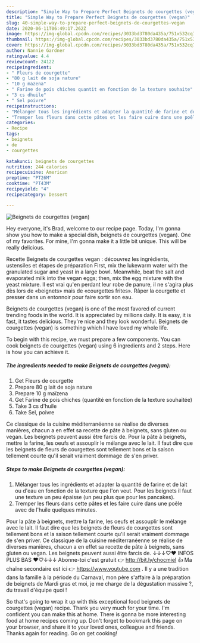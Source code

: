 ```yaml
---
description: "Simple Way to Prepare Perfect Beignets de courgettes (vegan)"
title: "Simple Way to Prepare Perfect Beignets de courgettes (vegan)"
slug: 40-simple-way-to-prepare-perfect-beignets-de-courgettes-vegan
date: 2020-06-11T06:49:17.262Z
image: https://img-global.cpcdn.com/recipes/3033bd3780da435a/751x532cq70/beignets-de-courgettes-vegan-photo-principale-de-la-recette.jpg
thumbnail: https://img-global.cpcdn.com/recipes/3033bd3780da435a/751x532cq70/beignets-de-courgettes-vegan-photo-principale-de-la-recette.jpg
cover: https://img-global.cpcdn.com/recipes/3033bd3780da435a/751x532cq70/beignets-de-courgettes-vegan-photo-principale-de-la-recette.jpg
author: Nannie Gardner
ratingvalue: 4.4
reviewcount: 24122
recipeingredient:
- " Fleurs de courgette"
- "80 g lait de soja nature"
- "10 g mazena"
- " Farine de pois chiches quantit en fonction de la texture souhaite"
- "3 cs dhuile"
- " Sel poivre"
recipeinstructions:
- "Mélanger tous les ingrédients et adapter la quantité de farine et de lait ou d&#39;eau en fonction de la texture que l&#39;on veut. Pour les beignets il faut une texture un peu épaisse (un peu plus que pour les pancakes)."
- "Tremper les fleurs dans cette pâtes et les faire cuire dans une poêle avec de l&#39;huile quelques minutes."
categories:
- Recipe
tags:
- beignets
- de
- courgettes

katakunci: beignets de courgettes 
nutrition: 244 calories
recipecuisine: American
preptime: "PT26M"
cooktime: "PT43M"
recipeyield: "4"
recipecategory: Dessert

---
```



![Beignets de courgettes (vegan)](https://img-global.cpcdn.com/recipes/3033bd3780da435a/751x532cq70/beignets-de-courgettes-vegan-photo-principale-de-la-recette.jpg)

Hey everyone, it's Brad, welcome to our recipe page. Today, I'm gonna show you how to make a special dish, beignets de courgettes (vegan). One of my favorites. For mine, I'm gonna make it a little bit unique. This will be really delicious.

Recette Beignets de courgettes vegan : découvrez les ingrédients, ustensiles et étapes de préparation First, mix the lukewarm water with the granulated sugar and yeast in a large bowl. Meanwhile, beat the salt and evaporated milk into the vegan eggs; then, mix the egg mixture with the yeast mixture. Il est vrai qu&#39;en perdant leur robe de panure, il ne s&#39;agira plus dès lors de «beignets» mais de «courgettes frites». Râper la courgette et presser dans un entonnoir pour faire sortir son eau.

Beignets de courgettes (vegan) is one of the most favored of current trending foods in the world. It is appreciated by millions daily. It is easy, it is fast, it tastes delicious. They're nice and they look wonderful. Beignets de courgettes (vegan) is something which I have loved my whole life.


To begin with this recipe, we must prepare a few components. You can cook beignets de courgettes (vegan) using 6 ingredients and 2 steps. Here is how you can achieve it.

<!--inarticleads1-->

##### The ingredients needed to make Beignets de courgettes (vegan):

1. Get  Fleurs de courgette
1. Prepare 80 g lait de soja nature
1. Prepare 10 g maïzena
1. Get  Farine de pois chiches (quantité en fonction de la texture souhaitée)
1. Take 3 cs d&#39;huile
1. Take  Sel, poivre


Ce classique de la cuisine méditerranéenne se réalise de diverses manières, chacun a en effet sa recette de pâte à beignets, sans gluten ou vegan. Les beignets peuvent aussi être farcis de. Pour la pâte à beignets, mettre la farine, les oeufs et assouplir le mélange avec le lait. Il faut dire que les beignets de fleurs de courgettes sont tellement bons et la saison tellement courte qu&#39;il serait vraiment dommage de s&#39;en priver. 

<!--inarticleads2-->

##### Steps to make Beignets de courgettes (vegan):

1. Mélanger tous les ingrédients et adapter la quantité de farine et de lait ou d&#39;eau en fonction de la texture que l&#39;on veut. Pour les beignets il faut une texture un peu épaisse (un peu plus que pour les pancakes).
1. Tremper les fleurs dans cette pâtes et les faire cuire dans une poêle avec de l&#39;huile quelques minutes.


Pour la pâte à beignets, mettre la farine, les oeufs et assouplir le mélange avec le lait. Il faut dire que les beignets de fleurs de courgettes sont tellement bons et la saison tellement courte qu&#39;il serait vraiment dommage de s&#39;en priver. Ce classique de la cuisine méditerranéenne se réalise de diverses manières, chacun a en effet sa recette de pâte à beignets, sans gluten ou vegan. Les beignets peuvent aussi être farcis de. ↓↓↓♡♥ INFOS PLUS BAS ♥♡↓↓↓ Abonne-toi c&#39;est gratuit 👉 http://bit.ly/chocmiel 👍 Ma chaîne secondaire est ici 👉 https://www.youtube.com . Il y a une tradition dans la famille à la période du Carnaval, mon père s&#39;affaire à la préparation de beignets de Mardi gras et moi, je me charge de la dégustation massive ?, du travail d&#39;équipe quoi ! 

So that's going to wrap it up with this exceptional food beignets de courgettes (vegan) recipe. Thank you very much for your time. I'm confident you can make this at home. There is gonna be more interesting food at home recipes coming up. Don't forget to bookmark this page on your browser, and share it to your loved ones, colleague and friends. Thanks again for reading. Go on get cooking!
